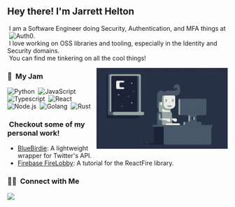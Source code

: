 <h2>Hey there! I'm Jarrett Helton</h2>

&nbsp;I am a Software Engineer doing Security, Authentication, and MFA things at &nbsp;![Auth0](https://img.shields.io/badge/-Auth0-05122A?style=flat&logo=auth0).\
&nbsp;I love working on OSS libraries and tooling, especially in the Identity and Security domains.\
&nbsp;You can find me tinkering on all the cool things!

<img alt="Night Coding" src="https://raw.githubusercontent.com/AVS1508/AVS1508/master/assets/Night-Coding.gif" align="right"/>

### 🍓 &nbsp;My Jam

![Python](https://img.shields.io/badge/-Python-05122A?style=flat&logo=python)&nbsp;
![JavaScript](https://img.shields.io/badge/-JavaScript-05122A?style=flat&logo=javascript)&nbsp;
![Typescript](https://img.shields.io/badge/-Typescript-05122A?style=flat&logo=typescript)&nbsp;
![React](https://img.shields.io/badge/-React-05122A?style=flat&logo=react)&nbsp;
![Node.js](https://img.shields.io/badge/-Node.js-05122A?style=flat&logo=node.js)&nbsp;
![Golang](https://img.shields.io/badge/-Golang-05122A?style=flat&logo=go)&nbsp;
![Rust](https://img.shields.io/badge/-Rust-05122A?style=flat&logo=rust)&nbsp;


### &nbsp;Checkout some of my personal work!
- [BlueBirdie](https://github.com/JayHelton/bluebirdie): A lightweight wrapper for Twitter's API.
- [Firebase FireLobby](https://github.com/JayHelton/firebase-firelobby): A tutorial for the ReactFire library.

### 🤝🏻 &nbsp;Connect with Me

<p align="left">
<a href="https://twitter.com/jaydhizzle"><img src="https://img.shields.io/badge/-@jaydhizzle-blue?style=flat&logo=Twitter&logoColor=white"/></a>
</p>
